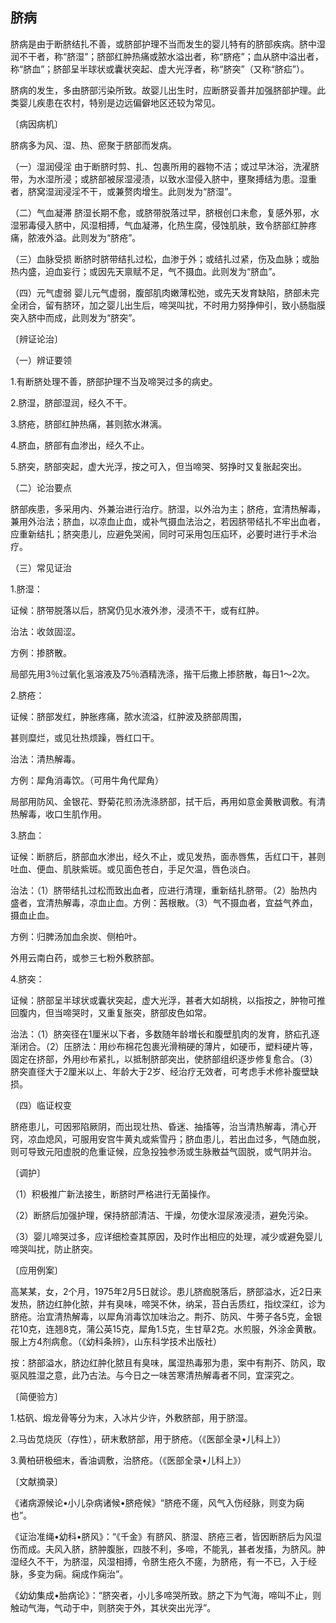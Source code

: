 ## 脐病

脐病是由于断脐结扎不善，或脐部护理不当而发生的婴儿特有的脐部疾病。脐中湿润不干者，称“脐湿”；脐部红肿热痛或脓水溢出者，称“脐疮”；血从脐中溢出者，称“脐血”；脐部呈半球状或囊状突起、虚大光浮者，称“脐突”（又称“脐疝”）。

脐病的发生，多由脐部污染所致。故婴儿出生时，应断脐妥善并加强脐部护理。此类婴儿疾患在农村，特别是边远偏僻地区还较为常见。

〔病因病机〕

脐病多为风、湿、热、瘀聚于脐部而发病。

（一）湿润侵淫  由于断脐时剪、扎、包裹所用的器物不洁；或过早沐浴，洗濯脐带，为水湿所浸；或脐部被尿湿浸渍，以致水湿侵入脐中，壅聚搏结为患。湿重者，脐窝湿润浸淫不干，或兼赘肉增生。此则发为“脐湿”。

（二）气血凝滞  脐湿长期不愈，或脐带脱落过早，脐根创口未愈，复感外邪，水湿邪毒侵入脐中，风湿相搏，气血凝滞，化热生腐，侵蚀肌肤，致令脐部红肿疼痛，脓液外溢。此则发为“脐疮”。

（三）血脉受损  断脐时脐带结扎过松，血渗于外；或结扎过紧，伤及血脉；或胎热内盛，迫血妄行；或因先天禀赋不足，气不摄血。此则发为“脐血”。

（四）元气虚弱  婴儿元气虚弱，腹部肌肉嫩薄松弛，或先天发育缺陷，脐部未完全闭合，留有脐环，加之婴儿出生后，啼哭叫扰，不时用力努挣伸引，致小肠脂膜突入脐中而成，此则发为“脐突”。

〔辨证论治〕

（一）辨证要领

1.有断脐处理不善，脐部护理不当及啼哭过多的病史。

2.脐湿，脐部湿润，经久不干。

3.脐疮，脐部红肿热痛，甚则脓水淋漓。

4.脐血，脐部有血渗出，经久不止。

5.脐突，脐部突起，虚大光浮，按之可入，但当啼哭、努挣时又复胀起突出。

（二）论治要点

脐部疾患，多采用内、外兼治进行治疗。脐湿，以外治为主；脐疮，宜清热解毒，兼用外治法；脐血，以凉血止血，或补气摄血法治之，若因脐带结扎不牢出血者，应重新结扎；脐突患儿，应避免哭闹，同时可采用包压疝环，必要时进行手术治疗。

（三）常见证治

1.脐湿：

证候：脐带脱落以后，脐窝仍见水液外渗，浸渍不干，或有红肿。

治法：收敛固涩。

方例：掺脐散。

局部先用3％过氧化氢溶液及75％酒精洗涤，揩干后撒上掺脐散，每日1〜2次。

2.脐疮：

证候：脐部发红，肿胀疼痛，脓水流溢，红肿波及脐部周围，

甚则糜烂，或见壮热烦躁，唇红口干。

治法：清热解毒。

方例：犀角消毒饮。（可用牛角代犀角）

局部用防风、金银花、野菊花煎汤洗涤脐部，拭干后，再用如意金黄散调敷。有清热解毒，收口生肌作用。

3.脐血：

证候：断脐后，脐部血水渗出，经久不止，或见发热，面赤唇焦，舌红口干，甚则吐血、便血、肌肤紫斑。或见面色苍白，手足欠温，唇色淡白。

治法：（1）脐带结扎过松而致出血者，应进行清理，重新结扎脐带。（2）胎热内盛者，宜清热解毒，凉血止血。方例：茜根散。（3）气不摄血者，宜益气养血，摄血止血。

方例：归脾汤加血余炭、侧柏叶。

外用云南白药，或参三七粉外敷脐部。

4.脐突：

证候：脐部呈半球状或囊状突起，虚大光浮，甚者大如胡桃，以指按之，肿物可推回腹内，但当啼哭时，又重复胀突，脐部皮色如常。

治法：（1）脐突径在1厘米以下者，多数随年龄増长和腹壁肌肉的发育，脐疝孔逐渐闭合。（2）压脐法：用纱布棉花包裹光滑稍硬的薄片，如硬币，塑料硬片等，固定在挤部，外用纱布紧扎，以抵制脐部突出，使脐部组织逐步修复愈合。（3）脐突直径大于2厘米以上、年龄大于2岁、经治疗无效者，可考虑手术修补腹壁缺损。

（四）临证权变

脐疮患儿，可因邪陷厥阴，而出现壮热、昏迷、抽搐等，治当清热解毒，清心开窍，凉血熄风，可服用安宫牛黄丸或紫雪丹；脐血患儿，若出血过多，气随血脱，则可导致元阳虚脱的危重证候，应急投独参汤或生脉散益气固脱，或气阴并治。

〔调护〕

（1）积极推广新法接生，断脐时严格进行无菌操作。

（2）断脐后加强护理，保持脐部清洁、干燥，勿使水湿尿液浸渍，避免污染。

（3）婴儿啼哭过多，应详细检查其原因，及时作出相应的处理，减少或避免婴儿啼哭叫扰，防止脐突。

〔应用例案〕

高某某，女，2个月，1975年2月5日就诊。患儿脐痂脱落后，脐部溢水，近2日来发热，脐边红肿化脓，并有臭味，啼哭不休，纳呆，苔白舌质红，指纹深红，诊为脐疮。治宜清热解毒，以犀角消毒饮加味治之。荆芥、防风、牛蒡子各5克，金银花10克，连翘8克，蒲公英15克，犀角1.5克，生甘草2克。水煎服，外涂金黄散。服上方4剂病愈。（《幼科条辨》，山东科学技术出版社）

按：脐部溢水，脐边红肿化脓且有臭味，属湿热毒邪为患，案中有荆芥、防风，取驱风胜湿之意，此乃古法。与今日之一味苦寒清热解毒者不同，宜深究之。

〔简便验方〕

1.枯矾、煅龙骨等分为末，入冰片少许，外敷脐部，用于脐湿。

2.马齿苋烧灰（存性），研末敷脐部，用于脐疮。（《医部全录•儿科上》）

3.黄柏研极细末，香油调敷，治脐疮。（《医部全录•儿科上》）

〔文献摘录〕

《诸病源候论•小儿杂病诸候•脐疮候》“脐疮不瘥，风气入伤经脉，则变为痫也”。

《证治准绳•幼科•脐风》：“《千金》有脐风、脐湿、脐疮三者，皆因断脐后为风湿伤而成。夫风入脐，脐肿腹胀，四肢不利，多啼，不能乳，甚者发搐，为脐风。肿湿经久不干，为脐湿，风湿相搏，令脐生疮久不瘥，为脐疮，有一不已，入于经脉，多变为痫。痫成作痫治”。

《幼幼集成•胎病论》：“脐突者，小儿多啼哭所致。脐之下为气海，啼叫不止，则触动气海，气动于中，则脐突于外，其状突出光浮”。
